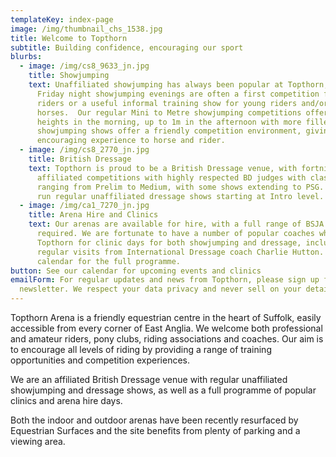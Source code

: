```yaml
---
templateKey: index-page
image: /img/thumbnail_chs_1538.jpg
title: Welcome to Topthorn
subtitle: Building confidence, encouraging our sport
blurbs:
  - image: /img/cs8_9633_jn.jpg
    title: Showjumping
    text: Unaffiliated showjumping has always been popular at Topthorn, and our
      Friday night showjumping evenings are often a first competition for local
      riders or a useful informal training show for young riders and/or
      horses.  Our regular Mini to Metre showjumping competitions offer smaller
      heights in the morning, up to 1m in the afternoon with more fillers. Our
      showjumping shows offer a friendly competition environment, giving an
      encouraging experience to horse and rider.
  - image: /img/cs8_2770_jn.jpg
    title: British Dressage
    text: Topthorn is proud to be a British Dressage venue, with fortnightly
      affiliated competitions with highly respected BD judges with classes
      ranging from Prelim to Medium, with some shows extending to PSG. We also
      run regular unaffiliated dressage shows starting at Intro level.
  - image: /img/ca1_7270_jn.jpg
    title: Arena Hire and Clinics
    text: Our arenas are available for hire, with a full range of BSJA show jumps if
      required. We are fortunate to have a number of popular coaches who use
      Topthorn for clinic days for both showjumping and dressage, including
      regular visits from International Dressage coach Charlie Hutton. See our
      calendar for the full programme.
button: See our calendar for upcoming events and clinics
emailForm: For regular updates and news from Topthorn, please sign up for our
  newsletter. We respect your data privacy and never sell on your details.
---
```

Topthorn Arena is a friendly equestrian centre in the heart of Suffolk, easily accessible from every corner of East Anglia. We welcome both professional and amateur riders, pony clubs, riding associations and coaches. Our aim is to encourage all levels of riding by providing a range of training opportunities and competition experiences.

We are an affiliated British Dressage venue with regular unaffiliated showjumping and dressage shows, as well as a full programme of popular clinics and arena hire days.

Both the indoor and outdoor arenas have been recently resurfaced by Equestrian Surfaces and the site benefits from plenty of parking and a viewing area.